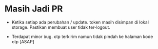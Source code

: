 # Masih Jadi PR

- Ketika setiap ada perubahan / update. token masih disimpan di lokal storage. Pastikan
membuat user tidak ter-logout.

- Terdapat minor bug. otp terkirim namun tidak pindah ke halaman kode otp [ASAP]
